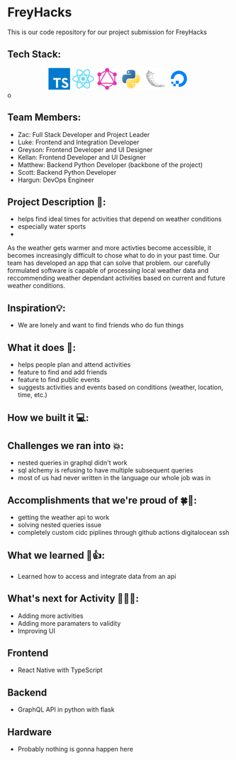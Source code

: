# FreyHacks
This is our code repository for our project submission for FreyHacks

## Tech Stack:
<div align="center">
<img src="https://raw.githubusercontent.com/devicons/devicon/master/icons/typescript/typescript-original.svg" alt="typescript" width="50rem" height="50rem" />
<img src="https://raw.githubusercontent.com/devicons/devicon/master/icons/react/react-original.svg" alt="react" width="50rem" height="50rem" />
<img src="https://raw.githubusercontent.com/devicons/devicon/master/icons/graphql/graphql-plain.svg" alt="graphql" width="50rem" height="50rem" /> 
<img src="https://raw.githubusercontent.com/devicons/devicon/master/icons/python/python-original.svg" alt="python" width="50rem" height="50rem" /> 
<img src=".github/flask-original.svg" alt="flask" width="50rem" height="50rem" /> 
<img src="https://raw.githubusercontent.com/devicons/devicon/master/icons/digitalocean/digitalocean-original.svg" alt="python" width="50rem" height="50rem" /> 
</div>o

## Team Members:
* Zac: Full Stack Developer and Project Leader
* Luke: Frontend and Integration Developer
* Greyson: Frontend Developer and UI Designer
* Kellan: Frontend Developer and UI Designer
* Matthew: Backend Python Developer (backbone of the project)
* Scott: Backend Python Developer
* Hargun: DevOps Engineer

## Project Description 📝:

- helps find ideal times for activities that depend on weather         conditions   
- especially water sports
- 

As the weather gets warmer and more activties become accessible, it becomes increasingly difficult to chose what to do in your past time. Our team has developed an app that can solve that problem. our carefully formulated software is capable of processing local weather data and reccommending weather dependant activities based on current and future weather conditions.

## Inspiration💡:
- We are lonely and want to find friends who do fun things

## What it does 📱:
- helps people plan and attend activities
- feature to find and add friends
- feature to find public events
- suggests activities and events based on conditions (weather, location, time, etc.)

## How we built it 💻:

## Challenges we ran into 💥:
- nested queries in graphql didn't work
- sql alchemy is refusing to have multiple subsequent queries
- most of us had never written in the language our whole job was in

## Accomplishments that we're proud of 🍀🍾:
- getting the weather api to work
- solving nested queries issue
- completely custom cidc piplines through github actions digitalocean ssh

## What we learned 🧠👍:
- Learned how to access and integrate data from an api

## What's next for Activity 🥚🐣🐥:
- Adding more activities
- Adding more paramaters to validity
- Improving UI

## Frontend
- React Native with TypeScript

## Backend
- GraphQL API in python with flask

## Hardware 
- Probably nothing is gonna happen here